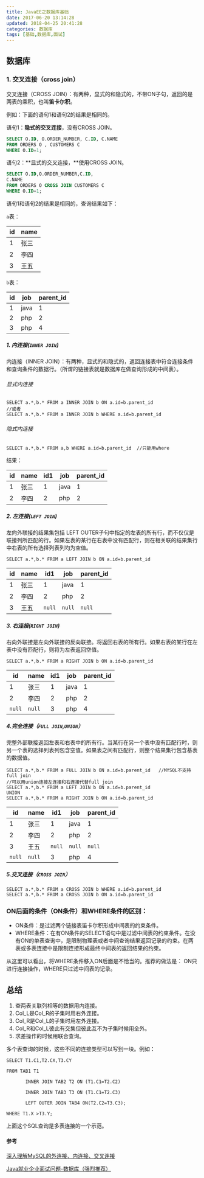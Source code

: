 ```yaml
---
title: JavaEE之数据库基础
date: 2017-06-20 13:14:28
updated: 2018-04-25 20:41:28categories: 数据库
tags: [基础,数据库,面试]
---
```


## 数据库

### 1. 交叉连接（cross join）

交叉连接（CROSS JOIN）：有两种，显式的和隐式的，不带ON子句，返回的是两表的乘积，也叫**笛卡尔积**。

例如：下面的语句1和语句2的结果是相同的。

语句1：**隐式的交叉连接**，没有CROSS JOIN。

```sql
SELECT O.ID, O.ORDER_NUMBER, C.ID, C.NAME
FROM ORDERS O , CUSTOMERS C
WHERE O.ID=1;
```

语句2：**显式的交叉连接，**使用CROSS JOIN。

```sql
SELECT O.ID,O.ORDER_NUMBER,C.ID,
C.NAME
FROM ORDERS O CROSS JOIN CUSTOMERS C
WHERE O.ID=1;
```

语句1和语句2的结果是相同的，查询结果如下：

`a`表：

| id   | name |
| ---- | ---- |
| 1    | 张三   |
| 2    | 李四   |
| 3    | 王五   |

`b`表：

| id   | job  | parent_id |
| ---- | ---- | --------- |
| 1    | java | 1         |
| 2    | php  | 2         |
| 3    | php  | 4         |

##### 1. 内连接(`INNER JOIN`)

内连接（INNER JOIN）：有两种，显式的和隐式的，返回连接表中符合连接条件和查询条件的数据行。（所谓的链接表就是数据库在做查询形成的中间表）。

###### 显式内连接

```mysql
SELECT a.*,b.* FROM a INNER JOIN b ON a.id=b.parent_id
//或者
SELECT a.*,b.* FROM a INNER JOIN b WHERE a.id=b.parent_id
```

###### 隐式内连接

```mysql
SELECT a.*,b.* FROM a,b WHERE a.id=b.parent_id  //只能用where
```

结果：

| id   | name | id1  | job  | parent_id |
| ---- | ---- | ---- | ---- | --------- |
| 1    | 张三   | 1    | java | 1         |
| 2    | 李四   | 2    | php  | 2         |

##### 2. 左连接(`LEFT JOIN`)

左向外联接的结果集包括  LEFT OUTER子句中指定的左表的所有行，而不仅仅是联接列所匹配的行。如果左表的某行在右表中没有匹配行，则在相关联的结果集行中右表的所有选择列表列均为空值。    

```mysql
SELECT a.*,b.* FROM a LEFT JOIN b ON a.id=b.parent_id
```

| id   | name | id1    | job    | parent_id |
| ---- | ---- | ------ | ------ | --------- |
| 1    | 张三   | 1      | java   | 1         |
| 2    | 李四   | 2      | php    | 2         |
| 3    | 王五   | `null` | `null` | `null`    |

##### 3. 右连接(`RIGHT JOIN`)

右向外联接是左向外联接的反向联接。将返回右表的所有行。如果右表的某行在左表中没有匹配行，则将为左表返回空值。    

```mysql
SELECT a.*,b.* FROM a RIGHT JOIN b ON a.id=b.parent_id
```

| id     | name   | id1  | job  | parent_id |
| ------ | ------ | ---- | ---- | --------- |
| 1      | 张三     | 1    | java | 1         |
| 2      | 李四     | 2    | php  | 2         |
| `null` | `null` | 3    | php  | 4         |

##### 4.完全连接（`FULL JOIN`,`UNION`）

完整外部联接返回左表和右表中的所有行。当某行在另一个表中没有匹配行时，则另一个表的选择列表列包含空值。如果表之间有匹配行，则整个结果集行包含基表的数据值。   

```mysql
SELECT a.*,b.* FROM a FULL JOIN b ON a.id=b.parent_id   //MYSQL不支持full join
//可以用union连接左连接和右连接代替full join
SELECT a.*,b.* FROM a LEFT JOIN b ON a.id=b.parent_id
UNION
SELECT a.*,b.* FROM a RIGHT JOIN b ON a.id=b.parent_id
```

| id     | name   | id1    | job    | parent_id |
| ------ | ------ | ------ | ------ | --------- |
| 1      | 张三     | 1      | java   | 1         |
| 2      | 李四     | 2      | php    | 2         |
| 3      | 王五     | `null` | `null` | `null`    |
| `null` | `null` | 3      | php    | 4         |

##### 5.交叉连接（`CROSS JOIN`）

```mysql
SELECT a.*,b.* FROM a CROSS JOIN b WHERE a.id=b.parent_id
SELECT a.*,b.* FROM a CROSS JOIN b ON a.id=b.parent_id
```

### **ON后面的条件（ON条件）和WHERE条件的区别：**

* ON条件：是过滤两个链接表笛卡尔积形成中间表的约束条件。
* WHERE条件：在有ON条件的SELECT语句中是过滤中间表的约束条件。在没有ON的单表查询中，是限制物理表或者中间查询结果返回记录的约束。在两表或多表连接中是限制连接形成最终中间表的返回结果的约束。

从这里可以看出，将WHERE条件移入ON后面是不恰当的。推荐的做法是：
ON只进行连接操作，WHERE只过滤中间表的记录。

## 总结

1. 查两表关联列相等的数据用内连接。
2. Col_L是Col_R的子集时用右外连接。
3. Col_R是Col_L的子集时用左外连接。
4. Col_R和Col_L彼此有交集但彼此互不为子集时候用全外。
5. 求差操作的时候用联合查询。

多个表查询的时候，这些不同的连接类型可以写到一块。例如：

```mysql
SELECT T1.C1,T2.CX,T3.CY

FROM TAB1 T1

       INNER JOIN TAB2 T2 ON (T1.C1=T2.C2)

       INNER JOIN TAB3 T3 ON (T1.C1=T2.C3)

       LEFT OUTER JOIN TAB4 ON(T2.C2=T3.C3);

WHERE T1.X >T3.Y;
```

上面这个SQL查询是多表连接的一个示范。

#### 参考

[深入理解MySQL的外连接、内连接、交叉连接](http://www.shuchengxian.com/article/168.html)

[Java就业企业面试问题-数据库（强烈推荐）](http://bbs.itheima.com/thread-329953-1-1.html?srx)